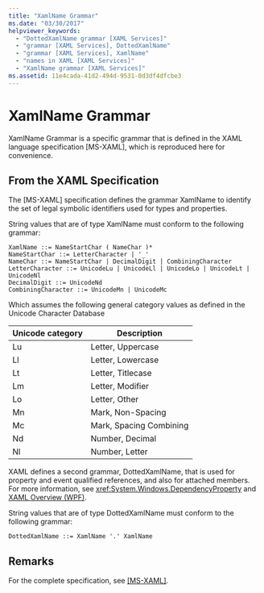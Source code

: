 ```yaml
---
title: "XamlName Grammar"
ms.date: "03/30/2017"
helpviewer_keywords: 
  - "DottedXamlName grammar [XAML Services]"
  - "grammar [XAML Services], DottedXamlName"
  - "grammar [XAML Services], XamlName"
  - "names in XAML [XAML Services]"
  - "XamlName grammar [XAML Services]"
ms.assetid: 11e4cada-41d2-494d-9531-0d3df4dfcbe3
---
```

# XamlName Grammar

XamlName Grammar is a specific grammar that is defined in the XAML language specification [MS-XAML], which is reproduced here for convenience.

## From the XAML Specification

The [MS-XAML] specification defines the grammar XamlName to identify the set of legal symbolic identifiers used for types and properties.

String values that are of type XamlName must conform to the following grammar:

```xaml
XamlName ::= NameStartChar ( NameChar )*
NameStartChar ::= LetterCharacter | '_'
NameChar ::= NameStartChar | DecimalDigit | CombiningCharacter
LetterCharacter ::= UnicodeLu | UnicodeLl | UnicodeLo | UnicodeLt | UnicodeNl
DecimalDigit ::= UnicodeNd
CombiningCharacter ::= UnicodeMn | UnicodeMc
```

Which assumes the following general category values as defined in the Unicode Character Database

| Unicode category   | Description                   |
|--------------------|-------------------------------|
| Lu                 | Letter, Uppercase             |
| Ll                 | Letter, Lowercase             |
| Lt                 | Letter, Titlecase             |
| Lm                 | Letter, Modifier              |
| Lo                 | Letter, Other                 |
| Mn                 | Mark, Non-Spacing             |
| Mc                 | Mark, Spacing Combining       |
| Nd                 | Number, Decimal               |
| Nl                 | Number, Letter                |

XAML defines a second grammar, DottedXamlName, that is used for property and event qualified references, and also for attached members. For more information, see <xref:System.Windows.DependencyProperty> and [XAML Overview (WPF)](../fundamentals/xaml.md).

String values that are of type DottedXamlName must conform to the following grammar:

```xaml
DottedXamlName ::= XamlName '.' XamlName
```

## Remarks

For the complete specification, see [\[MS-XAML\]](/previous-versions/msp-n-p/ff650760(v=pandp.10)).

